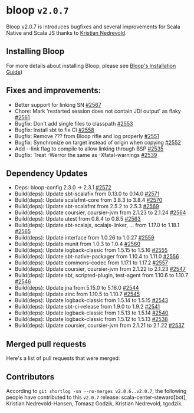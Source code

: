 # bloop `v2.0.7`

Bloop v2.0.7 is introduces bugfixes and several improvements for Scala Native
and Scala JS thanks to [Kristian Nedrevold](https://github.com/KristianAN).

## Installing Bloop

For more details about installing Bloop, please see
[Bloop's Installation Guide](https://scalacenter.github.io/bloop/setup))

## Fixes and improvements:

- Better support for linking SN [#2567]
- Chore: Mark 'restarted session does not contain JDI output' as flaky [#2561]
- Bugfix: Don't add single files to classpath [#2553]
- Bugfix: Install sbt to fix CI [#2558]
- Bugfix: Remove ??? from Bloop rifle and log properly [#2551]
- Bugfix: Synchronize on target instead of origin when copying [#2552]
- Add --link flag to compile to allow linking through BSP [#2535]
- Bugfix: Treat -Werror the same as -Xfatal-warnings [#2539]

## Dependency Updates

- Deps: bloop-config 2.3.0 -> 2.3.1 [#2572]
- Build(deps): Update sbt-scalafix from 0.13.0 to 0.14.0 [#2571]
- Build(deps): Update scalafmt-core from 3.8.3 to 3.8.4 [#2570]
- Build(deps): Update sbt-scalafmt from 2.5.2 to 2.5.3 [#2569]
- Build(deps): Update coursier, coursier-jvm from 2.1.23 to 2.1.24 [#2564]
- Build(deps): Update utest from 0.8.4 to 0.8.5 [#2563]
- Build(deps): Update sbt-scalajs, scalajs-linker, ... from 1.17.0 to 1.18.1
  [#2565]
- Build(deps): Update interface from 1.0.26 to 1.0.27 [#2559]
- Build(deps): Update munit from 1.0.3 to 1.0.4 [#2560]
- Build(deps): Update logback-classic from 1.5.15 to 1.5.16 [#2555]
- Build(deps): Update sbt-native-packager from 1.10.4 to 1.11.0 [#2556]
- Build(deps): Update commons-codec from 1.17.1 to 1.17.2 [#2557]
- Build(deps): Update coursier, coursier-jvm from 2.1.22 to 2.1.23 [#2547]
- Build(deps): Update sbt, scripted-plugin, test-agent from 1.10.6 to 1.10.7
  [#2546]
- Build(deps): Update jna from 5.15.0 to 5.16.0 [#2544]
- Build(deps): Update zinc from 1.10.5 to 1.10.7 [#2545]
- Build(deps): Update logback-classic from 1.5.14 to 1.5.15 [#2543]
- Build(deps): Update sbt-ci-release from 1.9.0 to 1.9.2 [#2541]
- Build(deps): Update logback-classic from 1.5.13 to 1.5.14 [#2540]
- Build(deps): Update logback-classic from 1.5.12 to 1.5.13 [#2538]
- Build(deps): Update coursier, coursier-jvm from 2.1.21 to 2.1.22 [#2537]

## Merged pull requests

Here's a list of pull requests that were merged:

[#2572]: https://github.com/scalacenter/bloop/pull/2572
[#2571]: https://github.com/scalacenter/bloop/pull/2571
[#2570]: https://github.com/scalacenter/bloop/pull/2570
[#2569]: https://github.com/scalacenter/bloop/pull/2569
[#2567]: https://github.com/scalacenter/bloop/pull/2567
[#2564]: https://github.com/scalacenter/bloop/pull/2564
[#2563]: https://github.com/scalacenter/bloop/pull/2563
[#2565]: https://github.com/scalacenter/bloop/pull/2565
[#2561]: https://github.com/scalacenter/bloop/pull/2561
[#2553]: https://github.com/scalacenter/bloop/pull/2553
[#2559]: https://github.com/scalacenter/bloop/pull/2559
[#2560]: https://github.com/scalacenter/bloop/pull/2560
[#2555]: https://github.com/scalacenter/bloop/pull/2555
[#2558]: https://github.com/scalacenter/bloop/pull/2558
[#2556]: https://github.com/scalacenter/bloop/pull/2556
[#2557]: https://github.com/scalacenter/bloop/pull/2557
[#2551]: https://github.com/scalacenter/bloop/pull/2551
[#2552]: https://github.com/scalacenter/bloop/pull/2552
[#2535]: https://github.com/scalacenter/bloop/pull/2535
[#2547]: https://github.com/scalacenter/bloop/pull/2547
[#2546]: https://github.com/scalacenter/bloop/pull/2546
[#2544]: https://github.com/scalacenter/bloop/pull/2544
[#2545]: https://github.com/scalacenter/bloop/pull/2545
[#2543]: https://github.com/scalacenter/bloop/pull/2543
[#2541]: https://github.com/scalacenter/bloop/pull/2541
[#2540]: https://github.com/scalacenter/bloop/pull/2540
[#2539]: https://github.com/scalacenter/bloop/pull/2539
[#2538]: https://github.com/scalacenter/bloop/pull/2538
[#2537]: https://github.com/scalacenter/bloop/pull/2537

## Contributors

According to `git shortlog -sn --no-merges v2.0.6..v2.0.7`, the following people
have contributed to this `v2.0.7` release: scala-center-steward[bot], Kristian
Nedrevold-Hansen, Tomasz Godzik, Kristian Nedrevold, tgodzik.
